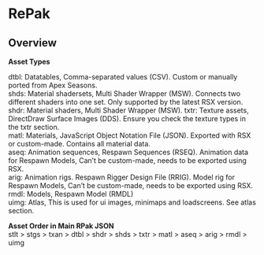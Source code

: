 # RePak

## Overview

**Asset Types**

dtbl: Datatables, Comma-separated values (CSV). Custom or manually ported from Apex Seasons.\
shds: Material shadersets, Multi Shader Wrapper (MSW). Connects two different shaders into one set. Only supported by the latest RSX version.\
shdr: Material shaders, Multi Shader Wrapper (MSW). txtr: Texture assets, DirectDraw Surface Images (DDS). Ensure you check the texture types in the txtr section.\
matl: Materials, JavaScript Object Notation File (JSON). Exported with RSX or custom-made. Contains all material data.\
aseq: Animation sequences, Respawn Sequences (RSEQ). Animation data for Respawn Models, Can’t be custom-made, needs to be exported using RSX.\
arig: Animation rigs. Respawn Rigger Design File (RRIG). Model rig for Respawn Models, Can’t be custom-made, needs to be exported using RSX.\
rmdl: Models, Respawn Model (RMDL)\
uimg: Atlas, This is used for ui images, minimaps and loadscreens. See atlas section.

**Asset Order in Main RPak JSON**\
stlt > stgs > txan > dtbl > shdr > shds > txtr > matl > aseq > arig > rmdl > uimg
